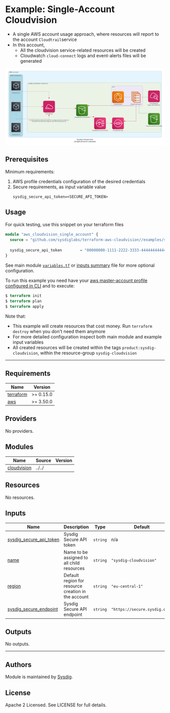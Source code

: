 # Example: Single-Account Cloudvision

- A single AWS account usage approach, where resources will report to the account `Cloudtrail`service
- In this account,
    - All the cloudvision service-related resources will be created
    - Cloudwatch `cloud-connect` logs and event-alerts files will be generated

![organizational diagram](./diagram-single.png)

## Prerequisites

Minimum requirements:

1. AWS profile credentials configuration of the desired credentials
1. Secure requirements, as input variable value
    ```
    sysdig_secure_api_token=<SECURE_API_TOKEN>
    ```

## Usage

For quick testing, use this snippet on your terraform files

```terraform
module "aws_cloudvision_single_account" {
  source = "github.com/sysdiglabs/terraform-aws-cloudvision//examples/single-account"

  sysdig_secure_api_token        = "00000000-1111-2222-3333-444444444444"
}
```

See main module [`variables.tf`](./variables.tf) or [inputs summary](./README.md#inputs) file for more optional configuration.

To run this example you need have your [aws master-account profile configured in CLI](https://docs.aws.amazon.com/cli/latest/userguide/cli-configure-profiles.html) and to execute:
```terraform
$ terraform init
$ terraform plan
$ terraform apply
```

Note that:
  - This example will create resources that cost money. Run `terraform destroy` when you don't need them anymore
  - For more detailed configuration inspect both main module and example input variables
  - All created resources will be created within the tags `product:sysdig-cloudvision`, within the resource-group `sysdig-cloudvision`

---


<!-- BEGINNING OF PRE-COMMIT-TERRAFORM DOCS HOOK -->
## Requirements

| Name | Version |
|------|---------|
| <a name="requirement_terraform"></a> [terraform](#requirement\_terraform) | >= 0.15.0 |
| <a name="requirement_aws"></a> [aws](#requirement\_aws) | >= 3.50.0 |

## Providers

No providers.

## Modules

| Name | Source | Version |
|------|--------|---------|
| <a name="module_cloudvision"></a> [cloudvision](#module\_cloudvision) | ../../ |  |

## Resources

No resources.

## Inputs

| Name | Description | Type | Default | Required |
|------|-------------|------|---------|:--------:|
| <a name="input_sysdig_secure_api_token"></a> [sysdig\_secure\_api\_token](#input\_sysdig\_secure\_api\_token) | Sysdig Secure API token | `string` | n/a | yes |
| <a name="input_name"></a> [name](#input\_name) | Name to be assigned to all child resources | `string` | `"sysdig-cloudvision"` | no |
| <a name="input_region"></a> [region](#input\_region) | Default region for resource creation in the account | `string` | `"eu-central-1"` | no |
| <a name="input_sysdig_secure_endpoint"></a> [sysdig\_secure\_endpoint](#input\_sysdig\_secure\_endpoint) | Sysdig Secure API endpoint | `string` | `"https://secure.sysdig.com"` | no |

## Outputs

No outputs.
<!-- END OF PRE-COMMIT-TERRAFORM DOCS HOOK -->

---

## Authors

Module is maintained by [Sysdig](https://sysdig.com).

## License

Apache 2 Licensed. See LICENSE for full details.
